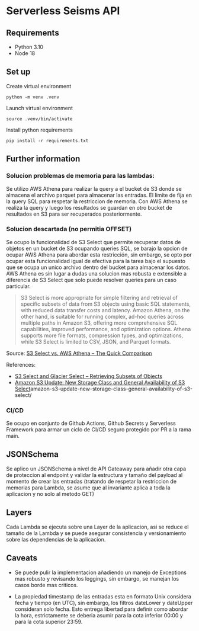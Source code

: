 # Serverless Seisms API
## Requirements
- Python 3.10
- Node 18
## Set up
Create virtual environment
```
python -m venv .venv
```
Launch virtual environment
```
source .venv/bin/activate
```
Install python requirements
```
pip install -r requirements.txt
```
## Further information
### Solucion problemas de memoria para las lambdas:
Se utilizo AWS Athena para realizar la query a el bucket de S3 donde se almacena el archivo parquet para almacenar las entradas. El limite de fija en la query SQL para respetar la restriccion de memoria. Con AWS Athena se realiza la query y luego los resultados se guardan en otro bucket de resultados en S3 para ser recuperados posteriormente.

### Solucion descartada (no permitia OFFSET)
Se ocupo la funcionalidad de S3 Select que permite recuperar datos de objetos en un bucket de S3 ocupando queries SQL, se barajo la opcion de ocupar AWS Athena para abordar esta restricción, sin embargo, se opto por ocupar esta funcionalidad igual de efectiva para la tarea bajo el supuesto que se ocupa un unico archivo dentro del bucket para almacenar los datos. AWS Athena es sin lugar a dudas una solucion mas robusta e extensible a diferencia de S3 Select que solo puede resolver queries para un caso particular.


> S3 Select is more appropriate for simple filtering and retrieval of specific subsets of data from S3 objects using basic SQL statements, with reduced data transfer costs and latency. Amazon Athena, on the other hand, is suitable for running complex, ad-hoc queries across multiple paths in Amazon S3, offering more comprehensive SQL capabilities, improved performance, and optimization options. Athena supports more file formats, compression types, and optimizations, while S3 Select is limited to CSV, JSON, and Parquet formats.

Source: [S3 Select vs. AWS Athena – The Quick Comparison](https://ahana.io/learn/comparisons/s3-select-vs-athena-the-quick-comparison/)

References:
- [S3 Select and Glacier Select – Retrieving Subsets of Objects](https://aws.amazon.com/blogs/aws/s3-glacier-select/)
- [Amazon S3 Update: New Storage Class and General Availability of S3 Select](https://aws.amazon.com/blogs/aws/)amazon-s3-update-new-storage-class-general-availability-of-s3-select/

### CI/CD

Se ocupo en conjunto de Github Actions, Github Secrets y Serverless Framework para armar un ciclo de CI/CD seguro protegido por PR a la rama main.

## JSONSchema

Se aplico un JSONSchema a nivel de API Gateaway para añadir otra capa de proteccion al endpoint y validar la estructura y tamaño del payload al momento de crear las entradas (tratando de respetar la restriccion de memorias para Lambda, se asume que al invariante aplica a toda la aplicacion y no solo al metodo GET)

## Layers

Cada Lambda se ejecuta sobre una Layer de la aplicacion, asi se reduce el tamaño de la Lambda y se puede asegurar consistencia y versionamiento sobre las dependencias de la aplicacion.

## Caveats

- Se puede pulir la implementacion añadiendo un manejo de Exceptions mas robusto y revisando los loggings, sin embargo, se manejan los casos borde mas criticos.

- La propiedad timestamp de las entradas esta en formato Unix considera fecha y tiempo (en UTC), sin embargo, los filtros dateLower y dateUpper consideran solo fecha. Esto entrega libertad para definir como abordar la hora, estrictamente se deberia asumir para la cota inferior 00:00 y para la cota superior 23:59.
